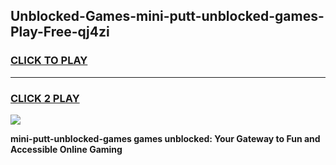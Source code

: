 
## Unblocked-Games-mini-putt-unblocked-games-Play-Free-qj4zi
<h3>
<a href="https://premium76.site?title=mini-putt-unblocked-games&ref=17A">CLICK TO PLAY</a></h3>
<hr>

<h3>
<a href="https://premium76.site?title=mini-putt-unblocked-games&ref=17A">CLICK 2 PLAY</a>
  
</h3>

<a href="https://premium76.site?title=mini-putt-unblocked-games&ref=17A"><img src="https://clearcache.store/games.png"></a>


**mini-putt-unblocked-games games unblocked: Your Gateway to Fun and Accessible Online Gaming**
